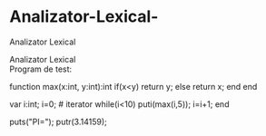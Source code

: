 # Analizator-Lexical-
Analizator Lexical 

Analizator Lexical \
Program de test:

function max(x:int, y:int):int
    if(x<y)
        return y;
        else
        return x;
        end
    end

var i:int;
i=0;    # iterator
while(i<10)
    puti(max(i,5));
    i=i+1;
    end

puts("PI=");
putr(3.14159);
